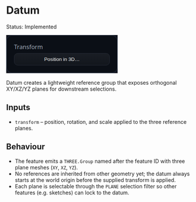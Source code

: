# Datum

Status: Implemented

![Datum feature dialog](Datium.png)

Datum creates a lightweight reference group that exposes orthogonal XY/XZ/YZ planes for downstream selections.

## Inputs
- `transform` – position, rotation, and scale applied to the three reference planes.

## Behaviour
- The feature emits a `THREE.Group` named after the feature ID with three plane meshes (`XY`, `XZ`, `YZ`).
- No references are inherited from other geometry yet; the datum always starts at the world origin before the supplied transform is applied.
- Each plane is selectable through the `PLANE` selection filter so other features (e.g. sketches) can lock to the datum.

